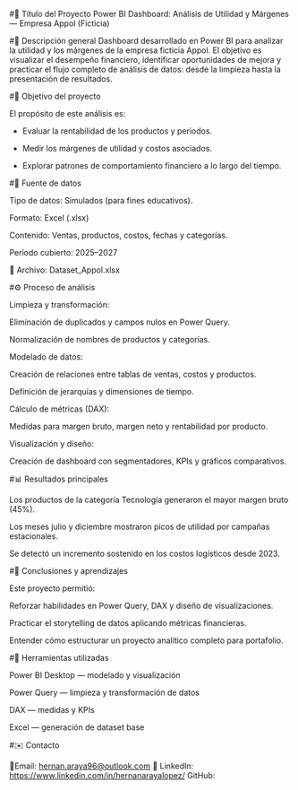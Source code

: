 #🧭 Título del Proyecto
Power BI Dashboard: Análisis de Utilidad y Márgenes — Empresa Appol (Ficticia)


#📘 Descripción general
Dashboard desarrollado en Power BI para analizar la utilidad y los márgenes de la empresa ficticia Appol.
El objetivo es visualizar el desempeño financiero, identificar oportunidades de mejora y practicar el flujo completo de análisis de datos: desde la limpieza hasta la presentación de resultados.

#🎯 Objetivo del proyecto

El propósito de este análisis es:

* Evaluar la rentabilidad de los productos y periodos.

* Medir los márgenes de utilidad y costos asociados.

* Explorar patrones de comportamiento financiero a lo largo del tiempo.

#💾 Fuente de datos

Tipo de datos: Simulados (para fines educativos).

Formato: Excel (.xlsx)

Contenido: Ventas, productos, costos, fechas y categorías.

Período cubierto: 2025–2027

📂 Archivo: Dataset_Appol.xlsx

#⚙️ Proceso de análisis

Limpieza y transformación:

Eliminación de duplicados y campos nulos en Power Query.

Normalización de nombres de productos y categorías.

Modelado de datos:

Creación de relaciones entre tablas de ventas, costos y productos.

Definición de jerarquías y dimensiones de tiempo.

Cálculo de métricas (DAX):

Medidas para margen bruto, margen neto y rentabilidad por producto.

Visualización y diseño:

Creación de dashboard con segmentadores, KPIs y gráficos comparativos.

#📊 Resultados principales

Los productos de la categoría Tecnología generaron el mayor margen bruto (45%).

Los meses julio y diciembre mostraron picos de utilidad por campañas estacionales.

Se detectó un incremento sostenido en los costos logísticos desde 2023.




#🧠 Conclusiones y aprendizajes

Este proyecto permitió:

Reforzar habilidades en Power Query, DAX y diseño de visualizaciones.

Practicar el storytelling de datos aplicando métricas financieras.

Entender cómo estructurar un proyecto analítico completo para portafolio.

#🧰 Herramientas utilizadas

Power BI Desktop — modelado y visualización

Power Query — limpieza y transformación de datos

DAX — medidas y KPIs

Excel — generación de dataset base


#✉️ Contacto

📧Email: hernan.araya96@outlook.com
💼 LinkedIn: https://www.linkedin.com/in/hernanarayalopez/
GitHub:
